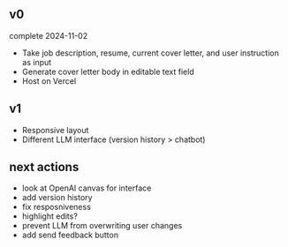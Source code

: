 ## v0
complete 2024-11-02
- Take job description, resume, current cover letter, and user instruction as input
- Generate cover letter body in editable text field
- Host on Vercel

## v1
- Responsive layout
- Different LLM interface (version history > chatbot)

## next actions
- look at OpenAI canvas for interface
- add version history
- fix resposniveness
- highlight edits? 
- prevent LLM from overwriting user changes
- add send feedback button